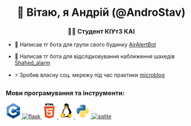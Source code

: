 <h1 align="center">👋 Вітаю, я Андрій (@AndroStav) </h1>
<h3 align="center">👨‍🎓 Студент КІУтЗ КАІ</h3>

- 🚨 Написав тг бота для групи свого будинку [AirAlertBot](https://github.com/AndroStav/AirAlertBot)

- 🛵 Написав тг бота для відслідковування наближення шахедів [Shahed_alarm](https://github.com/AndroStav/Shahed_alarm)

- ⚡ Зробив власну соц. мережу під час практики [microblog](https://github.com/AndroStav/microblog)

<h3 align="left">Мови програмування та інструменти:</h3>
<p align="left"> <a href="https://www.w3schools.com/cpp/" target="_blank" rel="noreferrer"> <img src="https://raw.githubusercontent.com/devicons/devicon/master/icons/cplusplus/cplusplus-original.svg" alt="cplusplus" width="40" height="40"/> </a> <a href="https://flask.palletsprojects.com/" target="_blank" rel="noreferrer"> <img src="https://www.vectorlogo.zone/logos/pocoo_flask/pocoo_flask-icon.svg" alt="flask" width="40" height="40"/> </a> <a href="https://www.w3.org/html/" target="_blank" rel="noreferrer"> <img src="https://raw.githubusercontent.com/devicons/devicon/master/icons/html5/html5-original-wordmark.svg" alt="html5" width="40" height="40"/> </a> <a href="https://www.linux.org/" target="_blank" rel="noreferrer"> <img src="https://raw.githubusercontent.com/devicons/devicon/master/icons/linux/linux-original.svg" alt="linux" width="40" height="40"/> </a> <a href="https://www.python.org" target="_blank" rel="noreferrer"> <img src="https://raw.githubusercontent.com/devicons/devicon/master/icons/python/python-original.svg" alt="python" width="40" height="40"/> </a> <a href="https://www.sqlite.org/" target="_blank" rel="noreferrer"> <img src="https://www.vectorlogo.zone/logos/sqlite/sqlite-icon.svg" alt="sqlite" width="40" height="40"/> </a> </p>

